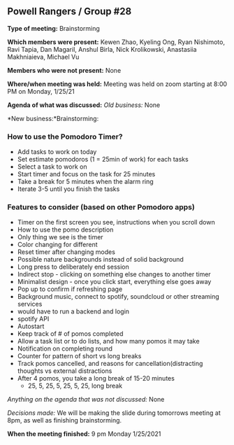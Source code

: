 ## Powell Rangers / Group #28

**Type of meeting:** Brainstorming

**Which members were present:** Kewen Zhao, Kyeling Ong, Ryan Nishimoto, Ravi Tapia, Dan Magaril, Anshul Birla, Nick Krolikowski, Anastasiia Makhniaieva, Michael Vu

**Members who were not present:** None

**Where/when meeting was held:** Meeting was held on zoom starting at 8:00 PM on Monday, 1/25/21

**Agenda of what was discussed:**
*Old business:* None

*New business:*Brainstorming:

### How to use the Pomodoro Timer?
+ Add tasks to work on today
+ Set estimate pomodoros (1 = 25min of work) for each tasks
+ Select a task to work on
+ Start timer and focus on the task for 25 minutes
+ Take a break for 5 minutes when the alarm ring
+ Iterate 3-5 until you finish the tasks

### Features to consider (based on other Pomodoro apps)
+ Timer on the first screen you see, instructions when you scroll down
+ How to use the pomo description 
+ Only thing we see is the timer 
+ Color changing for different 
+ Reset timer after changing modes
+ Possible nature backgrounds instead of solid background
+ Long press to deliberately end session
+ Indirect stop - clicking on something else changes to another timer
+ Minimalist design - once you click start, everything else goes away
+ Pop up to confirm if refreshing page
+ Background music, connect to spotify, soundcloud or other streaming services
+ would have to run a backend and login 
+ spotify API
+ Autostart
+ Keep track of # of pomos completed
+ Allow a task list or to do lists, and how many pomos it may take
+ Notification on completing round
+ Counter for pattern of short vs long breaks
+ Track pomos cancelled, and reasons for cancellation(distracting thoughts vs external distractions
+ After 4 pomos, you take a long break of 15-20 minutes
  + 25, 5, 25, 5, 25, 5, 25, long break

*Anything on the agenda that was not discussed:* None

*Decisions made:* We will be making the slide during tomorrows meeting at 8pm, as well as finishing brainstorming.

**When the meeting finished:** 9 pm Monday 1/25/2021



